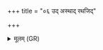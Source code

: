 +++
title = "०६ उद् अस्थाद् रथजिद्"

+++
<details><summary>मूलम् (GR)</summary>

उद् अस्थाद् रथजिद् गोजिद् अश्वजिद् धिरण्यजित्  
सूनृतया परीवृतः ।  
एकचक्रेण सविता रथेन-  
-ऊर्जो भागैः पृथिवीम् एत्य् आपृणन् ॥
</details>